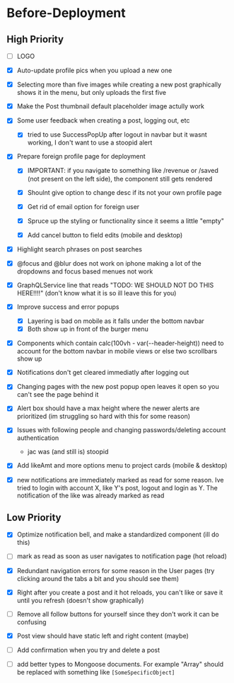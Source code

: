 # Before-Deployment

## High Priority

-   [ ] LOGO

-   [x] Auto-update profile pics when you upload a new one

-   [x] Selecting more than five images while creating a new post graphically shows it in the menu, but only uploads the first five

-   [x] Make the Post thumbnail default placeholder image actully work

-   [x] Some user feedback when creating a post, logging out, etc

    -   [x] tried to use SuccessPopUp after logout in navbar but it wasnt working, I don't want to use a stoopid alert

-   [x] Prepare foreign profile page for deployment

    -   [x] IMPORTANT: if you navigate to something like /revenue or /saved (not present on the left side), the component still gets rendered

    -   [x] Shoulnt give option to change desc if its not your own profile page

    -   [x] Get rid of email option for foreign user

    -   [x] Spruce up the styling or functionality since it seems a little "empty"

    -   [x] Add cancel button to field edits (mobile and desktop)

-   [x] Highlight search phrases on post searches

-   [x] @focus and @blur does not work on iphone making a lot of the dropdowns and focus based menues not work

-   [x] GraphQLService line that reads "TODO: WE SHOULD NOT DO THIS HERE!!!!" (don't know what it is so ill leave this for you)

-   [x] Improve success and error popups

    -   [x] Layering is bad on mobile as it falls under the bottom navbar
    -   [x] Both show up in front of the burger menu

-   [x] Components which contain calc(100vh - var(--header-height)) need to account for the bottom navbar in mobile views or else two scrollbars show up

-   [x] Notifications don't get cleared immediatly after logging out

-   [x] Changing pages with the new post popup open leaves it open so you can't see the page behind it

-   [x] Alert box should have a max height where the newer alerts are prioritized (im struggling so hard with this for some reason)

-   [x] Issues with following people and changing passwords/deleting account authentication

    -   jac was (and still is) stoopid

-   [x] Add likeAmt and more options menu to project cards (mobile & desktop)

-   [x] new notifications are immediately marked as read for some reason. Ive tried to login with account X, like Y's post, logout and login as Y. The notification of the like was already marked as read

## Low Priority

-   [x] Optimize notification bell, and make a standardized component (ill do this)

-   [ ] mark as read as soon as user navigates to notification page (hot reload)

-   [x] Redundant navigation errors for some reason in the User pages (try clicking around the tabs a bit and you should see them)

-   [x] Right after you create a post and it hot reloads, you can't like or save it until you refresh (doesn't show graphically)

-   [ ] Remove all follow buttons for yourself since they don't work it can be confusing

-   [x] Post view should have static left and right content (maybe)

-   [ ] Add confirmation when you try and delete a post

-   [ ] add better types to Mongoose documents. For example "Array" should be replaced with something like `[SomeSpecificObject]`
